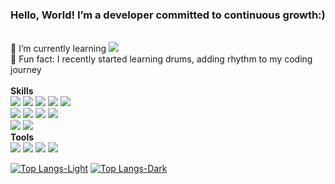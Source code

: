 <!-- [![Hits](https://hits.seeyoufarm.com/api/count/incr/badge.svg?url=https%3A%2F%2Fgithub.com%2Fkkotburi&count_bg=%23F34F29&title_bg=%23555555&icon=&icon_color=%23E7E7E7&title=Hits&edge_flat=false)](https://hits.seeyoufarm.com) -->

### Hello, World! I’m a developer committed to continuous growth:)

<br/>
<div>
🌱 I’m currently learning <img src="https://img.shields.io/badge/Next.js-000000?style=flat-square&logo=Next.js"/>
<br/>
🥁 Fun fact: I recently started learning drums, adding rhythm to my coding journey
</div>
<br/>
<div>
<div>
<b>Skills</b>
<br/>
<img src="https://img.shields.io/badge/React-61DAFB?style=flat-square&logo=React&logoColor=000000"/>
<img src="https://img.shields.io/badge/TypeScript-3178C6?style=flat-square&logo=TypeScript&logoColor=ffffff"/>
<img src="https://img.shields.io/badge/JavaScript-F7DF1E?style=flat-square&logo=JavaScript&logoColor=000000"/>
<img src="https://img.shields.io/badge/HTML5-E34F26?style=flat-square&logo=HTML5&logoColor=ffffff"/>
<img src="https://img.shields.io/badge/CSS3-1572B6?style=flat-square&logo=CSS3"/>
<br/>
<img src="https://img.shields.io/badge/Redux-764ABC?style=flat-square&logo=Redux"/>
<img src="https://img.shields.io/badge/React Router-CA4245?style=flat-square&logo=React Router&logoColor=ffffff"/>
<img src="https://img.shields.io/badge/React Query-FF4154?style=flat-square&logo=React Query&logoColor=ffffff"/>
<img src="https://img.shields.io/badge/styled components-DB7093?style=flat-square&logo=styled components&logoColor=ffffff"/>
<br/>
<img src="https://img.shields.io/badge/Supabase-3FCF8E?style=flat-square&logo=Supabase&logoColor=ffffff"/>
<img src="https://img.shields.io/badge/Firebase-DD2C00?style=flat-square&logo=Firebase"/>
<br/>
<b>Tools</b>
<br/>
<img src="https://img.shields.io/badge/Git-F05032?style=flat-square&logo=Git&logoColor=ffffff"/>
<img src="https://img.shields.io/badge/Figma-F24E1E?style=flat-square&logo=Figma&logoColor=ffffff"/>
<img src="https://img.shields.io/badge/Notion-000000?style=flat-square&logo=Notion"/>
<img src="https://img.shields.io/badge/Slack-4A154B?style=flat-square&logo=Slack"/>
</div>
<div>

[![Top Langs-Light](https://github-readme-stats.vercel.app/api/top-langs/?username=kkotburi&layout=compact&card_width=320&exclude_repo=project-megaflix&custom_title=Languages&show_icons=true&theme=default#gh-light-mode-only)](s#gh-light-mode-only)
[![Top Langs-Dark](https://github-readme-stats.vercel.app/api/top-langs/?username=kkotburi&layout=compact&card_width=320&exclude_repo=project-megaflix&custom_title=Languages&show_icons=true&theme=github_dark#gh-dark-mode-only)](#gh-dark-mode-only)

</div>
</div>

<!--
**kkotburi/kkotburi** is a ✨ _special_ ✨ repository because its `README.md` (this file) appears on your GitHub profile.

Here are some ideas to get you started:

- 🔭 I’m currently working on ...
- 🌱 I’m currently learning ...
- 👯 I’m looking to collaborate on ...
- 🤔 I’m looking for help with ...
- 💬 Ask me about ...
- 📫 How to reach me: ...
- 😄 Pronouns: ...
- ⚡ Fun fact: ...

  -->
